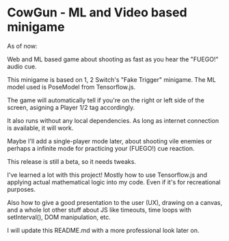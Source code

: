 # CowGun - ML and Video based minigame

As of now:

Web and ML based game about shooting as fast as you hear the "FUEGO!" audio cue.

This minigame is based on 1, 2 Switch's "Fake Trigger" minigame.
The ML model used is PoseModel from Tensorflow.js.

The game will automatically tell if you're on the right or left side  of the screen, asigning a Player 1/2 tag accordingly.

It also runs without any local dependencies. As long as internet connection is available, it will work.

Maybe I'll add a single-player mode later, about shooting vile enemies or perhaps a infinite mode for practicing your (FUEGO!) cue reaction.

This release is still a beta, so it needs tweaks.

I've learned a lot with this project! Mostly how to use Tensorflow.js and applying actual mathematical logic into my code. Even if it's for recreational purposes.

Also how to give a good presentation to the user (UX), drawing on a canvas, and a whole lot other stuff about JS like timeouts, time loops with setInterval(), DOM manipulation, etc.

I will update this README.md with a more professional look later on.
